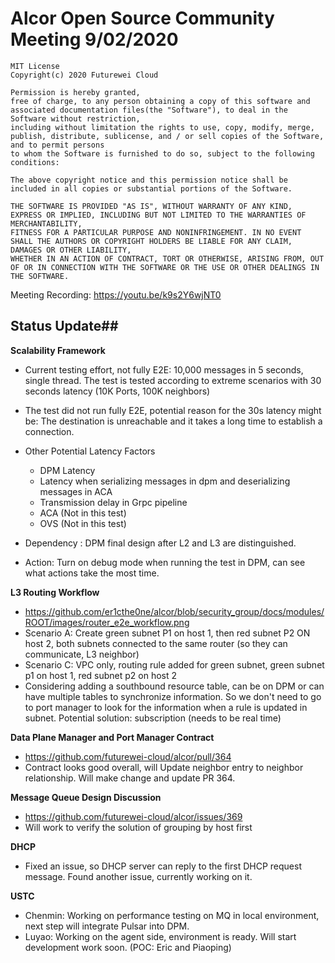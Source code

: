# Alcor Open Source Community Meeting 9/02/2020

    MIT License
    Copyright(c) 2020 Futurewei Cloud

    Permission is hereby granted,
    free of charge, to any person obtaining a copy of this software and associated documentation files(the "Software"), to deal in the Software without restriction,
    including without limitation the rights to use, copy, modify, merge, publish, distribute, sublicense, and / or sell copies of the Software, and to permit persons
    to whom the Software is furnished to do so, subject to the following conditions:

    The above copyright notice and this permission notice shall be included in all copies or substantial portions of the Software.

    THE SOFTWARE IS PROVIDED "AS IS", WITHOUT WARRANTY OF ANY KIND, EXPRESS OR IMPLIED, INCLUDING BUT NOT LIMITED TO THE WARRANTIES OF MERCHANTABILITY,
    FITNESS FOR A PARTICULAR PURPOSE AND NONINFRINGEMENT. IN NO EVENT SHALL THE AUTHORS OR COPYRIGHT HOLDERS BE LIABLE FOR ANY CLAIM, DAMAGES OR OTHER LIABILITY,
    WHETHER IN AN ACTION OF CONTRACT, TORT OR OTHERWISE, ARISING FROM, OUT OF OR IN CONNECTION WITH THE SOFTWARE OR THE USE OR OTHER DEALINGS IN THE SOFTWARE.

Meeting Recording: https://youtu.be/k9s2Y6wjNT0

## Status Update##

**Scalability Framework**
- Current testing effort, not fully E2E: 
10,000 messages in 5 seconds, single thread. The test is tested according to extreme scenarios with 30 seconds latency (10K Ports, 100K neighbors)

- The test did not run fully E2E, potential reason for the 30s latency might be: The destination is unreachable and it takes a long time to establish a connection.

- Other Potential Latency Factors
  - DPM Latency 
  - Latency when serializing messages in dpm and deserializing messages in ACA
  - Transmission delay in Grpc pipeline
  - ACA (Not in this test)
  - OVS (Not in this test)

- Dependency : DPM final design after L2 and L3 are 
distinguished.
- Action: Turn on debug mode when running the test in DPM, can see what actions take the most time.

**L3 Routing Workflow**
- https://github.com/er1cthe0ne/alcor/blob/security_group/docs/modules/ROOT/images/router_e2e_workflow.png
- Scenario A: Create green subnet P1 on host 1, then red subnet P2 ON host 2, both subnets connected to the same router (so they can communicate, L3 neighbor) 
- Scenario C: VPC only, routing rule added for green subnet, green subnet p1 on host 1, red subnet p2 on host 2     
- Considering adding a southbound resource table, can be on DPM or can have multiple tables to synchronize information.  So we don't need to go to port manager to look for the information when a rule is updated in subnet. Potential solution: subscription (needs to be real time)

**Data Plane Manager and Port Manager Contract**

- https://github.com/futurewei-cloud/alcor/pull/364
- Contract looks good overall, will Update neighbor entry to neighbor relationship. Will make change and update PR 364. 

**Message Queue Design Discussion**

- https://github.com/futurewei-cloud/alcor/issues/369
- Will work to verify the solution of grouping by host first

**DHCP**
- Fixed an issue, so DHCP server can reply to the first DHCP request message. Found another issue, currently working on it. 

**USTC**
- Chenmin: Working on performance testing on MQ in local environment, next step will integrate Pulsar into DPM. 
- Luyao: Working on the agent side, environment is ready. Will start development work soon. (POC: Eric and Piaoping)


